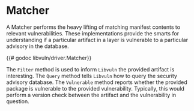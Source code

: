 # Matcher
A Matcher performs the heavy lifting of matching manifest contents to relevant
vulnerabilities. These implementations provide the smarts for understanding if a
particular artifact in a layer is vulnerable to a particular advisory in the
database.

{{# godoc libvuln/driver.Matcher}}

The `Filter` method is used to inform `Libvuln` the provided artifact is
interesting.
The `Query` method tells `Libvuln` how to query the security advisory database.
The `Vulnerable` method reports whether the provided package is vulnerable to
the provided vulnerability. Typically, this would perform a version check
between the artifact and the vulnerability in question.
